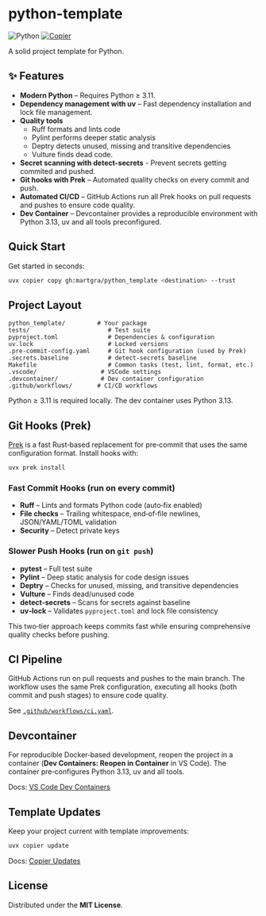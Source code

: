 # python-template

![Python](https://img.shields.io/badge/python-3.11%2B-blue?logo=python&logoColor=white)
[![Copier](https://img.shields.io/endpoint?url=https://raw.githubusercontent.com/copier-org/copier/master/img/badge/badge-grayscale-inverted-border-orange.json)](https://github.com/copier-org/copier)

A solid project template for Python.

## ✨ Features

- **Modern Python** – Requires Python ≥ 3.11.
- **Dependency management with uv** – Fast dependency installation and lock file management.
- **Quality tools**
  - Ruff formats and lints code
  - Pylint performs deeper static analysis
  - Deptry detects unused, missing and transitive dependencies
  - Vulture finds dead code.
- **Secret scanning with detect-secrets** - Prevent secrets getting commited and pushed.
- **Git hooks with Prek** – Automated quality checks on every commit and push.
- **Automated CI/CD** – GitHub Actions run all Prek hooks on pull requests and pushes to ensure code quality.
- **Dev Container** – Devcontainer provides a reproducible environment with Python 3.13, uv and all tools preconfigured.

## Quick Start

Get started in seconds:

```bash
uvx copier copy gh:martgra/python_template <destination> --trust
```

## Project Layout

```
python_template/         # Your package
tests/                      # Test suite
pyproject.toml              # Dependencies & configuration
uv.lock                     # Locked versions
.pre-commit-config.yaml     # Git hook configuration (used by Prek)
.secrets.baseline           # detect-secrets baseline
Makefile                    # Common tasks (test, lint, format, etc.)
.vscode/                  # VSCode settings
.devcontainer/            # Dev container configuration
.github/workflows/       # CI/CD workflows
```

Python ≥ 3.11 is required locally. The dev container uses Python 3.13.

## Git Hooks (Prek)

[Prek](https://github.com/j178/prek) is a fast Rust‑based replacement for pre‑commit that uses the same configuration format. Install hooks with:

```bash
uvx prek install
```

### Fast Commit Hooks (run on every commit)

- **Ruff** – Lints and formats Python code (auto‑fix enabled)
- **File checks** – Trailing whitespace, end‑of‑file newlines, JSON/YAML/TOML validation
- **Security** – Detect private keys

### Slower Push Hooks (run on `git push`)

- **pytest** – Full test suite
- **Pylint** – Deep static analysis for code design issues
- **Deptry** – Checks for unused, missing, and transitive dependencies
- **Vulture** – Finds dead/unused code
- **detect‑secrets** – Scans for secrets against baseline
- **uv‑lock** – Validates `pyproject.toml` and lock file consistency

This two‑tier approach keeps commits fast while ensuring comprehensive quality checks before pushing.

## CI Pipeline

GitHub Actions run on pull requests and pushes to the main branch. The workflow uses the same Prek configuration, executing all hooks (both commit and push stages) to ensure code quality.

See [`.github/workflows/ci.yaml`](.github/workflows/ci.yaml).

## Devcontainer

For reproducible Docker‑based development, reopen the project in a container (**Dev Containers: Reopen in Container** in VS Code). The container pre‑configures Python 3.13, uv and all tools.

Docs: [VS Code Dev Containers](https://code.visualstudio.com/docs/devcontainers/containers)

## Template Updates

Keep your project current with template improvements:

```bash
uvx copier update
```

Docs: [Copier Updates](https://copier.readthedocs.io/en/stable/updating/)

## License

Distributed under the **MIT License**.
